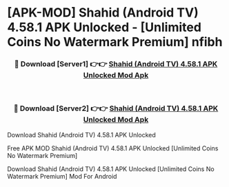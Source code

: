 # [APK-MOD] Shahid (Android TV) 4.58.1 APK Unlocked - [Unlimited Coins No Watermark Premium] nfibh



<div align="center">
<h3>🔴 Download [Server1] 👉👉 <a href="https://momento.my/?title=Shahid_(Android_TV)_4.58.1_APK_Unlocked">Shahid (Android TV) 4.58.1 APK Unlocked Mod Apk</a></h3><br>

<h3>🔴 Download [Server2] 👉👉 <a href="https://momento.my/?title=Shahid_(Android_TV)_4.58.1_APK_Unlocked">Shahid (Android TV) 4.58.1 APK Unlocked Mod Apk</a></h3>
</div>



Download Shahid (Android TV) 4.58.1 APK Unlocked 

Free APK MOD Shahid (Android TV) 4.58.1 APK Unlocked [Unlimited Coins No Watermark Premium]

Download Shahid (Android TV) 4.58.1 APK Unlocked [Unlimited Coins No Watermark Premium] Mod For Android
